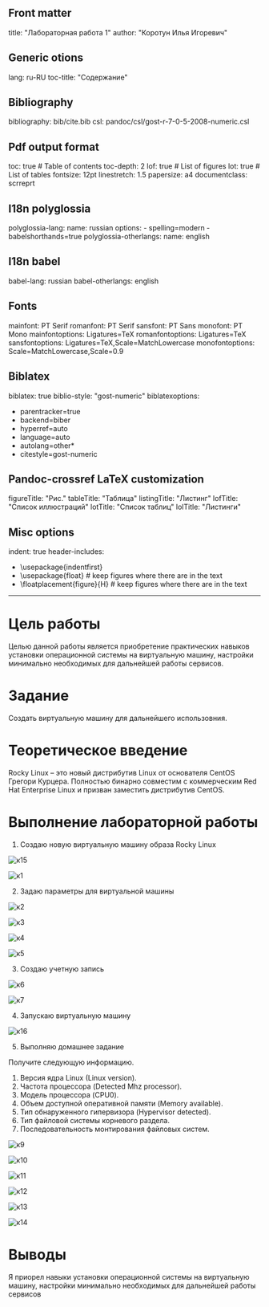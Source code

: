 
## Front matter
title: "Лабораторная работа 1"
author: "Коротун Илья Игоревич"

## Generic otions
lang: ru-RU
toc-title: "Содержание"

## Bibliography
bibliography: bib/cite.bib
csl: pandoc/csl/gost-r-7-0-5-2008-numeric.csl

## Pdf output format
toc: true # Table of contents
toc-depth: 2
lof: true # List of figures
lot: true # List of tables
fontsize: 12pt
linestretch: 1.5
papersize: a4
documentclass: scrreprt
## I18n polyglossia
polyglossia-lang:
  name: russian
  options:
	- spelling=modern
	- babelshorthands=true
polyglossia-otherlangs:
  name: english
## I18n babel
babel-lang: russian
babel-otherlangs: english
## Fonts
mainfont: PT Serif
romanfont: PT Serif
sansfont: PT Sans
monofont: PT Mono
mainfontoptions: Ligatures=TeX
romanfontoptions: Ligatures=TeX
sansfontoptions: Ligatures=TeX,Scale=MatchLowercase
monofontoptions: Scale=MatchLowercase,Scale=0.9
## Biblatex
biblatex: true
biblio-style: "gost-numeric"
biblatexoptions:
  - parentracker=true
  - backend=biber
  - hyperref=auto
  - language=auto
  - autolang=other*
  - citestyle=gost-numeric
## Pandoc-crossref LaTeX customization
figureTitle: "Рис."
tableTitle: "Таблица"
listingTitle: "Листинг"
lofTitle: "Список иллюстраций"
lotTitle: "Список таблиц"
lolTitle: "Листинги"
## Misc options
indent: true
header-includes:
  - \usepackage{indentfirst}
  - \usepackage{float} # keep figures where there are in the text
  - \floatplacement{figure}{H} # keep figures where there are in the text
---

# Цель работы

Целью данной работы является приобретение практических навыков установки операционной системы на виртуальную машину, настройки минимально необходимых для дальнейшей работы сервисов.

# Задание
Создать виртуальную машину для дальнейшего использовния.

# Теоретическое введение

Rocky Linux – это новый дистрибутив Linux от основателя CentOS Грегори Курцера. Полностью бинарно совместим с коммерческим Red Hat Enterprise Linux и призван заместить дистрибутив CentOS.

# Выполнение лабораторной работы

1) Создаю новую виртуальную машину образа Rocky Linux

![к15](image/К15.jpg)

![к1](image/к1.jpg)

2) Задаю параметры для виртуальной машины

![к2](image/к2.jpg)

![к3](image/к3.jpg)

![к4](image/к4.jpg)

![к5](image/к5.jpg)


3) Создаю учетную запись

![к6](image/к6.jpg)

![к7](image/к7.jpg)


4) Запускаю виртуальную машину

![к16](image/к16.jpg)

5) Выполняю домашнее задание

Получите следующую информацию.
1. Версия ядра Linux (Linux version).
2. Частота процессора (Detected Mhz processor).
3. Модель процессора (CPU0).
4. Объем доступной оперативной памяти (Memory available).
5. Тип обнаруженного гипервизора (Hypervisor detected).
6. Тип файловой системы корневого раздела.
7. Последовательность монтирования файловых систем.
   
![к9](image/к9.jpg)

![к10](image/к10.jpg)

![к11](image/к11.jpg)

![к12](image/к12.jpg)

![к13](image/к13.jpg)

![к14](image/к14.jpg)

   
# Выводы
Я приорел навыки установки операционной системы на виртуальную машину, настройки минимально необходимых для дальнейшей работы сервисов
